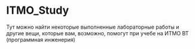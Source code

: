 # ITMO_Study
Тут можно найти некоторые выполненные лабораторные работы и другие вещи, которые вам, возможно, помогут при учебе на ИТМО ВТ (программная инженерия)
